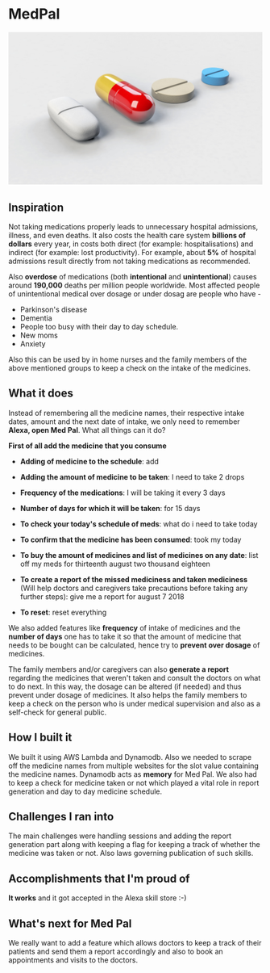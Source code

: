 # MedPal

![Logo](logo.jpg)

## Inspiration

Not taking medications properly leads to unnecessary hospital admissions, illness, and even deaths. It also costs the health care system **billions of dollars** every year, in costs both direct (for example: hospitalisations) and indirect (for example: lost productivity). For example, about **5%** of hospital admissions result directly from not taking medications as recommended.

Also **overdose** of medications (both **intentional** and **unintentional**) causes around **190,000** deaths per million people worldwide. Most affected people of unintentional medical over dosage or under dosag are people who have -

* Parkinson's disease
* Dementia
* People too busy with their day to day schedule.
* New moms
* Anxiety

Also this can be used by in home nurses and the family members of the above mentioned groups to keep a check on the intake of the medicines. 

## What it does

Instead of remembering all the medicine names, their respective intake dates, amount and the next date of intake, we only need to remember **Alexa, open Med Pal**. What all things can it do?

**First of all add the medicine that you consume**

* **Adding of medicine to the schedule**:
add <medicine-name>

* **Adding the amount of medicine to be taken**: 
I need to take 2 drops

* **Frequency of the medications**:
I will be taking it every 3 days

* **Number of days for which it will be taken**:
for 15 days

* **To check your today's schedule of meds**:
what do i need to take today

* **To confirm that the medicine has been consumed**:
took my <medicine name> today

* **To buy the amount of medicines and list of medicines on any date**:
list off my meds for thirteenth august two thousand eighteen

* **To create a report of the missed mediciness and taken mediciness** (Will help doctors and caregivers take precautions before taking any further steps):
give me a report for august 7 2018

* **To reset**:
reset everything

We also added features like **frequency** of intake of medicines and the **number of days** one has to take it so that the amount of medicine that needs to be bought can be calculated, hence try to **prevent over dosage** of medicines. 

The family members and/or caregivers can also **generate a report** regarding the medicines that weren't taken and consult the doctors on what to do next. In this way, the dosage can be altered (if needed) and thus prevent under dosage of medicines. It also helps the family members to keep a check on the person who is under medical supervision and also as a self-check for general public.

## How I built it

We built it using AWS Lambda and Dynamodb. Also we needed to scrape off the medicine names from multiple websites for the slot value containing the medicine names. Dynamodb acts as **memory** for Med Pal. We also had to keep a check for medicine taken or not which played a vital role in report generation and day to day medicine schedule.

## Challenges I ran into

The main challenges were handling sessions and adding the report generation part along with keeping a flag for keeping a track of whether the medicine was taken or not. Also laws governing publication of such skills.

## Accomplishments that I'm proud of

**It works** and it got accepted in the Alexa skill store :-)

## What's next for Med Pal

We really want to add a feature which allows doctors to keep a track of their patients and send them a report accordingly and also to book an appointments and visits to the doctors.

